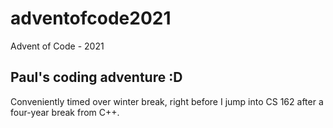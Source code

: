 # adventofcode2021
Advent of Code - 2021
## Paul's coding adventure :D
Conveniently timed over winter break, right before I jump into CS 162 after a four-year break from C++.
